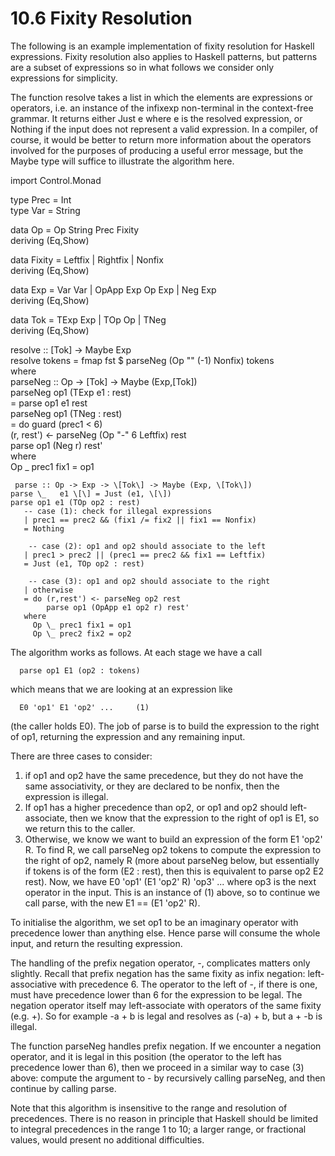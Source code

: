 # 10.6 Fixity Resolution


The following is an example implementation of fixity resolution for Haskell expressions. Fixity resolution also applies to Haskell patterns, but patterns are a subset of expressions so in what follows we consider only expressions for simplicity.

The function resolve takes a list in which the elements are expressions or operators, i.e. an instance of the infixexp non-terminal in the context-free grammar. It returns either Just e where e is the resolved expression, or Nothing if the input does not represent a valid expression. In a compiler, of course, it would be better to return more information about the operators involved for the purposes of producing a useful error message, but the Maybe type will suffice to illustrate the algorithm here.

import Control.Monad  

 type Prec   = Int    
type Var    = String  

 data Op = Op String Prec Fixity    
  deriving (Eq,Show)  

 data Fixity = Leftfix | Rightfix | Nonfix    
  deriving (Eq,Show)  

 data Exp = Var Var | OpApp Exp Op Exp | Neg Exp    
  deriving (Eq,Show)  

 data Tok = TExp Exp | TOp Op | TNeg    
  deriving (Eq,Show)  

 resolve :: \[Tok\] -> Maybe Exp    
resolve tokens = fmap fst $ parseNeg (Op "" (-1) Nonfix) tokens    
  where    
    parseNeg :: Op -> \[Tok\] -> Maybe (Exp,\[Tok\])    
    parseNeg op1 (TExp e1 : rest)    
       = parse op1 e1 rest    
    parseNeg op1 (TNeg : rest)    
       = do guard (prec1 < 6)    
            (r, rest') <- parseNeg (Op "-" 6 Leftfix) rest    
            parse op1 (Neg r) rest'    
       where    
          Op \_ prec1 fix1 = op1  

     parse :: Op -> Exp -> \[Tok\] -> Maybe (Exp, \[Tok\])    
    parse \_   e1 \[\] = Just (e1, \[\])    
    parse op1 e1 (TOp op2 : rest)    
       -- case (1): check for illegal expressions    
       | prec1 == prec2 && (fix1 /= fix2 || fix1 == Nonfix)    
       = Nothing  

        -- case (2): op1 and op2 should associate to the left    
       | prec1 > prec2 || (prec1 == prec2 && fix1 == Leftfix)    
       = Just (e1, TOp op2 : rest)  

        -- case (3): op1 and op2 should associate to the right    
       | otherwise    
       = do (r,rest') <- parseNeg op2 rest    
            parse op1 (OpApp e1 op2 r) rest'    
       where    
         Op \_ prec1 fix1 = op1    
         Op \_ prec2 fix2 = op2

The algorithm works as follows. At each stage we have a call

      parse op1 E1 (op2 : tokens)

which means that we are looking at an expression like

      E0 'op1' E1 'op2' ...     (1)

(the caller holds E0). The job of parse is to build the expression to the right of op1, returning the expression and any remaining input.

There are three cases to consider:

1.  if op1 and op2 have the same precedence, but they do not have the same associativity, or they are declared to be nonfix, then the expression is illegal.
2.  If op1 has a higher precedence than op2, or op1 and op2 should left-associate, then we know that the expression to the right of op1 is E1, so we return this to the caller.
3.  Otherwise, we know we want to build an expression of the form E1 'op2' R. To find R, we call parseNeg op2 tokens to compute the expression to the right of op2, namely R (more about parseNeg below, but essentially if tokens is of the form (E2 : rest), then this is equivalent to parse op2 E2 rest). Now, we have E0 'op1' (E1 'op2' R) 'op3' ... where op3 is the next operator in the input. This is an instance of (1) above, so to continue we call parse, with the new E1 == (E1 'op2' R).

To initialise the algorithm, we set op1 to be an imaginary operator with precedence lower than anything else. Hence parse will consume the whole input, and return the resulting expression.

The handling of the prefix negation operator, \-, complicates matters only slightly. Recall that prefix negation has the same fixity as infix negation: left-associative with precedence 6. The operator to the left of \-, if there is one, must have precedence lower than 6 for the expression to be legal. The negation operator itself may left-associate with operators of the same fixity (e.g. +). So for example \-a + b is legal and resolves as (-a) + b, but a + -b is illegal.

The function parseNeg handles prefix negation. If we encounter a negation operator, and it is legal in this position (the operator to the left has precedence lower than 6), then we proceed in a similar way to case (3) above: compute the argument to \- by recursively calling parseNeg, and then continue by calling parse.

Note that this algorithm is insensitive to the range and resolution of precedences. There is no reason in principle that Haskell should be limited to integral precedences in the range 1 to 10; a larger range, or fractional values, would present no additional difficulties.
